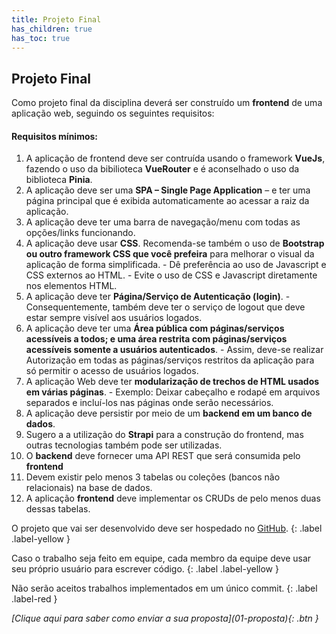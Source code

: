 ```yaml
---
title: Projeto Final
has_children: true
has_toc: true
---
```


## Projeto Final

Como projeto final da disciplina deverá ser construído um **frontend** de uma aplicação web, seguindo os seguintes requisitos:

#### Requisitos mínimos:

  1. A aplicação de frontend deve ser contruída usando o framework **VueJs**, fazendo o uso da bibilioteca **VueRouter** e é aconselhado o uso da biblioteca **Pinia**. 
  2. A aplicação deve ser uma **SPA – Single Page Application** – e ter uma página principal que é exibida automaticamente ao acessar a raiz da aplicação.
  3. A aplicação deve ter uma barra de navegação/menu com todas as opções/links funcionando.
  4. A aplicação deve usar **CSS**. Recomenda-se também o uso de **Bootstrap ou outro framework CSS 	que você prefeira** para melhorar o visual da aplicação de forma simplificada. 
    - Dê preferência ao uso de Javascript e CSS externos ao HTML.
    - Evite o uso de CSS e Javascript diretamente nos elementos HTML.   
  5. A aplicação deve ter **Página/Serviço de Autenticação (login)**.
    - Consequentemente, também deve ter o serviço de logout que deve estar sempre visível aos usuários logados. 
  6. A aplicação deve ter uma **Área pública com páginas/serviços acessíveis a todos; e uma área restrita com páginas/serviços acessíveis somente a usuários autenticados**. 
    - Assim, deve-se realizar Autorização em todas as páginas/serviços restritos da aplicação para só permitir o acesso de usuários logados.
  7. A aplicação Web deve ter **modularização de trechos de HTML usados em várias páginas**. 
    - Exemplo: Deixar cabeçalho e rodapé em arquivos separados e incluí-los nas páginas onde serão necessários.
  8. A aplicação deve persistir por meio de um **backend em um banco de dados**. 
  9. Sugero a a utilização do **Strapi** para a construção do frontend, mas outras tecnologias também pode ser utilizadas.
  10. O **backend** deve fornecer uma API REST que será consumida pelo **frontend**
  11. Devem existir pelo menos 3 tabelas ou coleções (bancos não relacionais) na base de dados.
  12. A aplicação **frontend** deve implementar os CRUDs de pelo menos duas dessas tabelas.

O projeto que vai ser desenvolvido deve ser hospedado no <a href="http://www.github.com" target="_blank">GitHub</a>.
{: .label .label-yellow }


Caso o trabalho seja feito em equipe, cada membro da equipe deve usar seu próprio usuário para escrever código.
{: .label .label-yellow }

Não serão aceitos trabalhos implementados em um único commit.
{: .label .label-red }


<span class="fs-3 float-right">
<i class="fas fa-download">[Clique aqui para saber como enviar a sua proposta](01-proposta){: .btn }</i>
</span>


